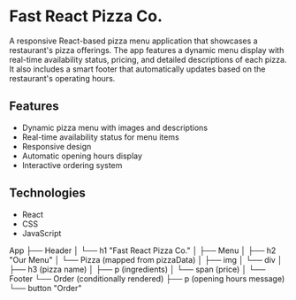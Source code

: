 # Fast React Pizza Co.

A responsive React-based pizza menu application that showcases a restaurant's pizza offerings. The app features a dynamic menu display with real-time availability status, pricing, and detailed descriptions of each pizza. It also includes a smart footer that automatically updates based on the restaurant's operating hours.

## Features
- Dynamic pizza menu with images and descriptions
- Real-time availability status for menu items
- Responsive design
- Automatic opening hours display
- Interactive ordering system

## Technologies
- React
- CSS
- JavaScript

App
├── Header
│   └── h1 "Fast React Pizza Co."
│
├── Menu
│   ├── h2 "Our Menu"
│   └── Pizza (mapped from pizzaData)
│       ├── img
│       └── div
│           ├── h3 (pizza name)
│           ├── p (ingredients)
│           └── span (price)
│
└── Footer
    └── Order (conditionally rendered)
        ├── p (opening hours message)
        └── button "Order"
